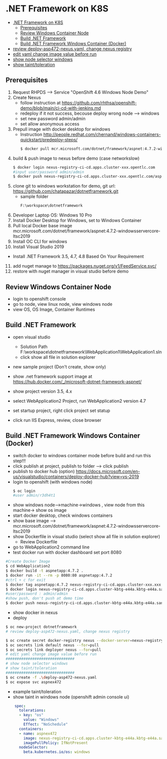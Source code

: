 # .NET Framework on K8S
<!-- TOC -->

- [.NET Framework on K8S](#net-framework-on-k8s)
  - [Prerequisites](#prerequisites)
  - [Review Windows Container Node](#review-windows-container-node)
  - [Build .NET Framework](#build-net-framework)
  - [Build .NET Framework Windows Container (Docker)](#build-net-framework-windows-container-docker)
- [review deploy-asp472-nexus.yaml, change nexus registry](#review-deploy-asp472-nexusyaml-change-nexus-registry)
- [edit yaml change image value before run](#edit-yaml-change-image-value-before-run)
- [show node selector windows](#show-node-selector-windows)
- [show taint/toleration](#show-tainttoleration)

<!-- /TOC -->
## Prerequisites

1. Request RHPDS --> Service "OpenShift 4.6 Windows Node Demo"
2. Create Nexus
    - follow instruction at https://github.com/rhthsa/openshift-demo/blob/main/ci-cd-with-jenkins.md
    - redeploy if it not success, becouse deploy wrong node --> windows
    - set new password admin/admin
    - set allow anonymous access
3. Prepull image with docker desktop for windows
   - Instruction http://people.redhat.com/chernand/windows-containers-quickstart/predeploy-steps/
      ~~~sh
      $ docker pull mcr.microsoft.com/dotnet/framework/aspnet:4.7.2-windowsservercore-ltsc2019 
      ~~~
4. build & push image to nexus before demo (case networkslow)
      ~~~sh
      $ docker login nexus-registry-ci-cd.apps.cluster-xxx.opentlc.com
      #input user/password admin/admin
      $ docker push nexus-registry-ci-cd.apps.cluster-xxx.opentlc.com/aspnetapp:4.7.2
      ~~~
5. clone git to windows workstation for demo, git url: https://github.com/chatapazar/dotnetframework.git
   - sample folder
      ~~~sh
      F:\workspace\dotnetframework
      ~~~
6. Developer Laptop OS: Windows 10 Pro
7. Install Docker Desktop for Windows, set to Windows Container
8. Pull local Docker base image mcr.microsoft.com/dotnet/framework/aspnet:4.7.2-windowsservercore-ltsc2019
9. Install OC CLI for windows
10. Install Visual Studio 2019
   - Install .NET Framework 3.5, 4.7, 4.8 Based On Your Requirement
11. add nuget manage to https://packages.nuget.org/v1/FeedService.svc/
12. restore with nuget manager in visual studio before demo

## Review Windows Container Node

- login to openshift console
- go to node, view linux node, view windows node
- view OS, OS Image, Container Runtimes

## Build .NET Framework

- open visual studio 
  - Solution Path F:\workspace\dotnetframework\WebApplication1\WebApplication1.sln
  - click show all file in solution explorer

- new sample project (Don't create, show only)
- show .net framework support image at https://hub.docker.com/_/microsoft-dotnet-framework-aspnet/

- show project version 3.5, 4.x
- select WebApplication2 Project, run WebApplication2 version 4.7
- set startup project, right click project set statup
- click run IIS Express, review, close browser

## Build .NET Framework Windows Container (Docker)
- switch docker to windows container mode before build and run this step!!!
- click publish at project, publish to folder --> click publish
- publish to docker hub (option) https://docs.microsoft.com/en-us/visualstudio/containers/deploy-docker-hub?view=vs-2019
- login to openshift (with windows node)
  ~~~sh
  $ oc login
  #user admin/r3dh4t1
  ~~~
- show windows node-->machine->windows , view node from this machine-> show os image
- start docker desktop, check windows containers
- show base image --> mcr.microsoft.com/dotnet/framework/aspnet:4.7.2-windowsservercore-ltsc2019
- show Dockerfile in visual studio (select show all file in solution explorer)
  - Review Dockerfile
- go to WebApplication2 command line
- test docker run with docker dashboard set port 8080
~~~sh
#Create Docker Image
$ cd WebApplication2
$ docker build -t aspnetapp:4.7.2 .
$ docker run -it --rm -p 8080:80 aspnetapp:4.7.2
#ctrl + c for exit
$ docker tag aspnetapp:4.7.2 nexus-registry-ci-cd.apps.cluster-xxx.xxx.sandbox1123.opentlc.com/aspnetapp:4.7.2
$ docker login nexus-registry-ci-cd.apps.cluster-kbtg-e44a.kbtg-e44a.sandbox1123.opentlc.com
#user/password : admin/admin
#show push, don't push at demo time
$ docker push nexus-registry-ci-cd.apps.cluster-kbtg-e44a.kbtg-e44a.sandbox1123.opentlc.com/aspnetapp:4.7.2
~~~
- show docker in nexus
- deploy
~~~sh
$ oc new-project dotnetframework
# review deploy-asp472-nexus.yaml, change nexus registry

$ oc create secret docker-registry nexus --docker-server=nexus-registry-ci-cd.apps.cluster-kbtg-e44a.kbtg-e44a.sandbox1123.opentlc.com --docker-username=admin --docker-password=admin
$ oc secrets link default nexus --for=pull
$ oc secrets link deployer nexus --for=pull  
# edit yaml change image value before run
###############################
# show node selector windows
# show taint/toleration
###############################
$ oc create -f .\deploy-asp472-nexus.yaml
$ oc expose svc aspnex472
~~~

- example taint/toleration
- show taint in windows node (openshift admin console ui)
~~~yaml
    spec:
      tolerations:
      - key: "os"
        value: "Windows"
        Effect: "NoSchedule"
      containers:
      - name: aspnex472
        image: nexus-registry-ci-cd.apps.cluster-kbtg-e44a.kbtg-e44a.sandbox1123.opentlc.com/aspnetapp:4.7.2
        imagePullPolicy: IfNotPresent        
      nodeSelector:
        beta.kubernetes.io/os: windows
~~~
